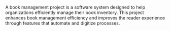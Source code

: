 A book management project is a software system designed to help organizations efficiently manage their book inventory.
This project enhances book management efficiency and improves the reader experience through features that automate and digitize processes.
